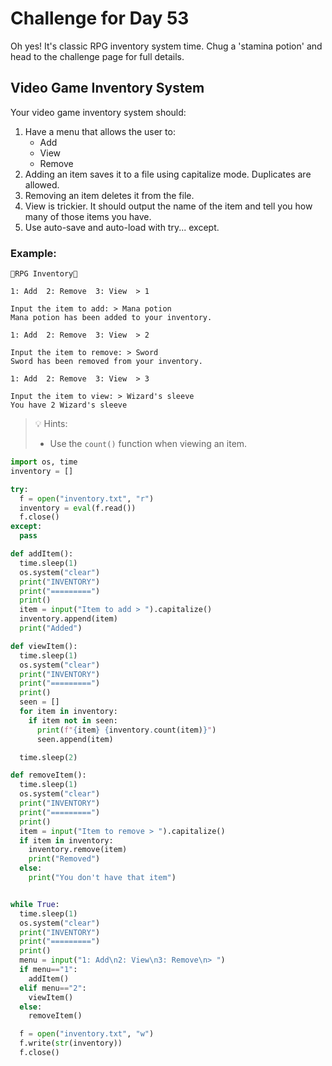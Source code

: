 # Challenge for Day 53

Oh yes! It's classic RPG inventory system time.
Chug a 'stamina potion' and head to the challenge page for full details.

## Video Game Inventory System

Your video game inventory system should:

1. Have a menu that allows the user to:
   - Add 
   - View 
   - Remove
2. Adding an item saves it to a file using capitalize mode. Duplicates are allowed.
3. Removing an item deletes it from the file.
4. View is trickier. It should output the name of the item and tell you how many of those items you have.
5. Use auto-save and auto-load with try... except.

### Example:

```text
🌟RPG Inventory🌟

1: Add  2: Remove  3: View  > 1

Input the item to add: > Mana potion
Mana potion has been added to your inventory.

1: Add  2: Remove  3: View  > 2

Input the item to remove: > Sword
Sword has been removed from your inventory.

1: Add  2: Remove  3: View  > 3

Input the item to view: > Wizard's sleeve
You have 2 Wizard's sleeve
```

> 💡 Hints:
> - Use the `count()` function when viewing an item.


```python
import os, time
inventory = []

try:
  f = open("inventory.txt", "r")
  inventory = eval(f.read())
  f.close()
except:
  pass

def addItem():
  time.sleep(1)
  os.system("clear")
  print("INVENTORY")
  print("=========")
  print()
  item = input("Item to add > ").capitalize()
  inventory.append(item)
  print("Added")

def viewItem():
  time.sleep(1)
  os.system("clear")
  print("INVENTORY")
  print("=========")
  print()
  seen = []
  for item in inventory:
    if item not in seen:
      print(f"{item} {inventory.count(item)}")
      seen.append(item)

  time.sleep(2)

def removeItem():
  time.sleep(1)
  os.system("clear")
  print("INVENTORY")
  print("=========")
  print()
  item = input("Item to remove > ").capitalize()
  if item in inventory:
    inventory.remove(item)
    print("Removed")
  else:
    print("You don't have that item")


while True:
  time.sleep(1)
  os.system("clear")
  print("INVENTORY")
  print("=========")
  print()
  menu = input("1: Add\n2: View\n3: Remove\n> ")
  if menu=="1":
    addItem()
  elif menu=="2":
    viewItem()
  else:
    removeItem()

  f = open("inventory.txt", "w")
  f.write(str(inventory))
  f.close()
```